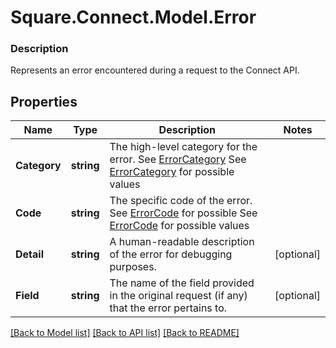 # Square.Connect.Model.Error

### Description

Represents an error encountered during a request to the Connect API.

## Properties

Name | Type | Description | Notes
------------ | ------------- | ------------- | -------------
**Category** | **string** | The high-level category for the error. See [ErrorCategory](#type-errorcategory) See [ErrorCategory](#type-errorcategory) for possible values | 
**Code** | **string** | The specific code of the error. See [ErrorCode](#type-errorcode) for possible See [ErrorCode](#type-errorcode) for possible values | 
**Detail** | **string** | A human-readable description of the error for debugging purposes. | [optional] 
**Field** | **string** | The name of the field provided in the original request (if any) that the error pertains to. | [optional] 



[[Back to Model list]](../README.md#documentation-for-models) [[Back to API list]](../README.md#documentation-for-api-endpoints) [[Back to README]](../README.md)

